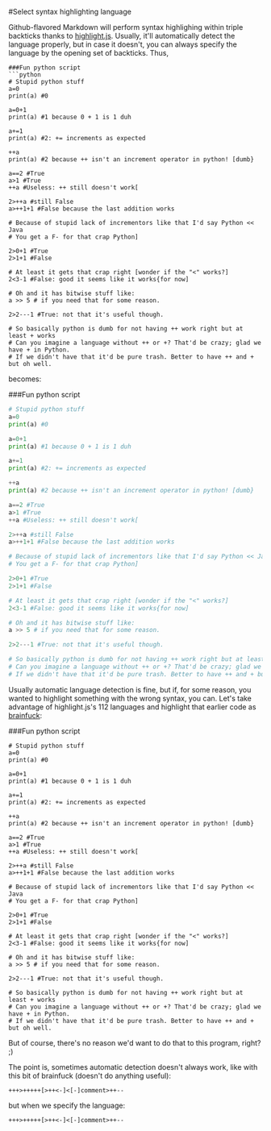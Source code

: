 #Select syntax highlighting language

Github-flavored Markdown will perform syntax highlighing within triple backticks thanks to [highlight.js]. Usually, it'll automatically detect the language properly, but in case it doesn't, you can always specify the language by the opening set of backticks. 
Thus,

	###Fun python script
	```python
	# Stupid python stuff
	a=0
	print(a) #0

	a=0+1 
	print(a) #1 because 0 + 1 is 1 duh

	a+=1
	print(a) #2: += increments as expected

	++a
	print(a) #2 because ++ isn't an increment operator in python! [dumb}

	a==2 #True
	a>1 #True
	++a #Useless: ++ still doesn't work[

	2>++a #still False
	a>++1+1 #False because the last addition works

	# Because of stupid lack of incrementors like that I'd say Python << Java
	# You get a F- for that crap Python]

	2>0+1 #True
	2>1+1 #False

	# At least it gets that crap right [wonder if the "<" works?]
	2<3-1 #False: good it seems like it works{for now] 

	# Oh and it has bitwise stuff like:
	a >> 5 # if you need that for some reason.

	2>2---1 #True: not that it's useful though.

	# So basically python is dumb for not having ++ work right but at least + works 
	# Can you imagine a language without ++ or +? That'd be crazy; glad we have + in Python.
	# If we didn't have that it'd be pure trash. Better to have ++ and + but oh well.

becomes:

###Fun python script
```python
# Stupid python stuff
a=0
print(a) #0

a=0+1 
print(a) #1 because 0 + 1 is 1 duh

a+=1
print(a) #2: += increments as expected

++a
print(a) #2 because ++ isn't an increment operator in python! [dumb}

a==2 #True
a>1 #True
++a #Useless: ++ still doesn't work[

2>++a #still False
a>++1+1 #False because the last addition works

# Because of stupid lack of incrementors like that I'd say Python << Java
# You get a F- for that crap Python]

2>0+1 #True
2>1+1 #False

# At least it gets that crap right [wonder if the "<" works?]
2<3-1 #False: good it seems like it works{for now] 

# Oh and it has bitwise stuff like:
a >> 5 # if you need that for some reason.

2>2---1 #True: not that it's useful though.

# So basically python is dumb for not having ++ work right but at least + works 
# Can you imagine a language without ++ or +? That'd be crazy; glad we have + in Python.
# If we didn't have that it'd be pure trash. Better to have ++ and + but oh well.

```

Usually automatic language detection is fine, but if, for some reason, you wanted to highlight something with the wrong syntax, you can. Let's take advantage of highlight.js's 112 languages and highlight that earlier code as [brainfuck]:

###Fun python script
```brainfuck
# Stupid python stuff
a=0
print(a) #0

a=0+1 
print(a) #1 because 0 + 1 is 1 duh

a+=1
print(a) #2: += increments as expected

++a
print(a) #2 because ++ isn't an increment operator in python! [dumb}

a==2 #True
a>1 #True
++a #Useless: ++ still doesn't work[

2>++a #still False
a>++1+1 #False because the last addition works

# Because of stupid lack of incrementors like that I'd say Python << Java
# You get a F- for that crap Python]

2>0+1 #True
2>1+1 #False

# At least it gets that crap right [wonder if the "<" works?]
2<3-1 #False: good it seems like it works{for now] 

# Oh and it has bitwise stuff like:
a >> 5 # if you need that for some reason.

2>2---1 #True: not that it's useful though.

# So basically python is dumb for not having ++ work right but at least + works 
# Can you imagine a language without ++ or +? That'd be crazy; glad we have + in Python.
# If we didn't have that it'd be pure trash. Better to have ++ and + but oh well.

```

But of course, there's no reason we'd want to do that to this program, right? ;) 

The point is, sometimes automatic detection doesn't always work, like with this bit of brainfuck (doesn't do anything useful):

```
+++>+++++[>++<-]<[-]comment>++--
```

but when we specify the language:

```brainfuck
+++>+++++[>++<-]<[-]comment>++--
```


[highlight.js]:https://highlightjs.org/
[demo]:https://highlightjs.org/static/demo/
[brainfuck]:https://esolangs.org/wiki/Brainfuck
